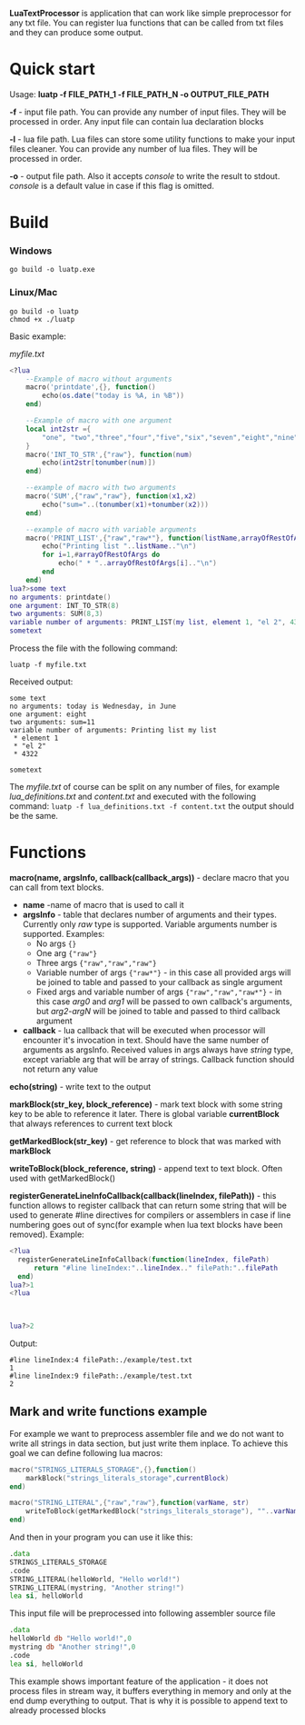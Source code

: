 **LuaTextProcessor** is application that can work like simple preprocessor for any txt file.
You can register lua functions that can be called from txt files and they can produce some output.

# Quick start

Usage:
 **luatp -f FILE_PATH_1 -f FILE_PATH_N -o OUTPUT_FILE_PATH**

**-f** - input file path. You can provide any number of input files. They will be processed in order. Any input file can contain lua declaration blocks

**-l** - lua file path. Lua files can store some utility functions to make your input files cleaner. You can provide any number of lua files. They will be processed in order.

**-o** - output file path. Also it accepts *console* to write the result to stdout. *console* is a default value in case if this flag is omitted.  

# Build
### Windows
```go build -o luatp.exe```

### Linux/Mac
```
go build -o luatp
chmod +x ./luatp
```

Basic example:

*myfile.txt*
```lua
<?lua
    --Example of macro without arguments
    macro('printdate',{}, function()
        echo(os.date("today is %A, in %B"))
    end)

    --Example of macro with one argument
    local int2str ={
        "one", "two","three","four","five","six","seven","eight","nine"
    }
    macro('INT_TO_STR',{"raw"}, function(num)
        echo(int2str[tonumber(num)])
    end)

    --example of macro with two arguments
    macro('SUM',{"raw","raw"}, function(x1,x2)
        echo("sum="..(tonumber(x1)+tonumber(x2)))
    end)

    --example of macro with variable arguments
    macro('PRINT_LIST',{"raw","raw*"}, function(listName,arrayOfRestOfArgs)
        echo("Printing list "..listName.."\n")
        for i=1,#arrayOfRestOfArgs do
            echo(" * "..arrayOfRestOfArgs[i].."\n")
        end
    end)
lua?>some text
no arguments: printdate()
one argument: INT_TO_STR(8)
two arguments: SUM(8,3)
variable number of arguments: PRINT_LIST(my list, element 1, "el 2", 4322)
sometext
```
Process the file with the following command: 

```luatp -f myfile.txt```

Received output:
```
some text
no arguments: today is Wednesday, in June
one argument: eight
two arguments: sum=11
variable number of arguments: Printing list my list
 * element 1
 * "el 2"
 * 4322

sometext
```

The *myfile.txt* of course can be split on any number of files, for example *lua_definitions.txt* and *content.txt* and executed with the following command:
```luatp -f lua_definitions.txt -f content.txt``` 
the output should be the same.

# Functions

**macro(name, argsInfo, callback(callback_args))** - declare macro that you can call from text blocks.

* **name** -name of macro that is used to call it
* **argsInfo** - table that declares number of arguments and their types. Currently only *raw* type is supported. Variable arguments number is supported. Examples:
  * No args ```{}```
  * One arg ```{"raw"}```
  * Three args ```{"raw","raw","raw"}``` 
  * Variable number of args ```{"raw*"}``` - in this case all provided args will be joined to table and passed to your callback as single argument
  * Fixed args and variable number of args ```{"raw","raw","raw*"}``` - in this case *arg0* and *arg1* will be passed to own callback's arguments, but *arg2*-*argN* will be joined to table and passed to third callback argument
* **callback** - lua callback that will be executed when processor will encounter it's invocation in text. Should have the same number of arguments as argsInfo. Received values in args always have *string* type, except variable arg that will be array of strings.
Callback function should not return any value

**echo(string)** - write text to the output

**markBlock(str_key, block_reference)** - mark text block with some string key to be able to reference it later. There is global variable **currentBlock** that always references to current text block

**getMarkedBlock(str_key)** - get reference to block that was marked with **markBlock**     

**writeToBlock(block_reference, string)** - append text to text block. Often used with getMarkedBlock()

**registerGenerateLineInfoCallback(callback(lineIndex, filePath))** - this function allows to register callback that can return some string that will be used to generate #line directives for compilers or assemblers in case if line numbering goes out of sync(for example when lua text blocks have been removed). Example:
  ```lua
<?lua
	registerGenerateLineInfoCallback(function(lineIndex, filePath)
	    return "#line lineIndex:"..lineIndex.." filePath:"..filePath
	end)
lua?>1
<?lua
	


lua?>2
```
Output:
```
#line lineIndex:4 filePath:./example/test.txt
1
#line lineIndex:9 filePath:./example/test.txt
2
```

## Mark and write functions example

For example we want to preprocess assembler file and we do not want to write all strings in data section, but just write them inplace.
To achieve this goal we can define following lua macros:

```lua
macro("STRINGS_LITERALS_STORAGE",{},function()
    markBlock("strings_literals_storage",currentBlock)
end)

macro("STRING_LITERAL",{"raw","raw"},function(varName, str)
    writeToBlock(getMarkedBlock("strings_literals_storage"), ""..varName.."  db  "..str..", 0\n")
end)
```

And then in your program you can use it like this:
```asm
.data
STRINGS_LITERALS_STORAGE
.code
STRING_LITERAL(helloWorld, "Hello world!")
STRING_LITERAL(mystring, "Another string!")
lea si, helloWorld
```

This input file will be preprocessed into following assembler source file
```asm
.data
helloWorld db "Hello world!",0
mystring db "Another string!",0
.code
lea si, helloWorld
```

This example shows important feature of the application - it does not process files in stream way, it buffers everything in memory and only at the end dump everything to output. That is why it is possible to append text to already processed blocks